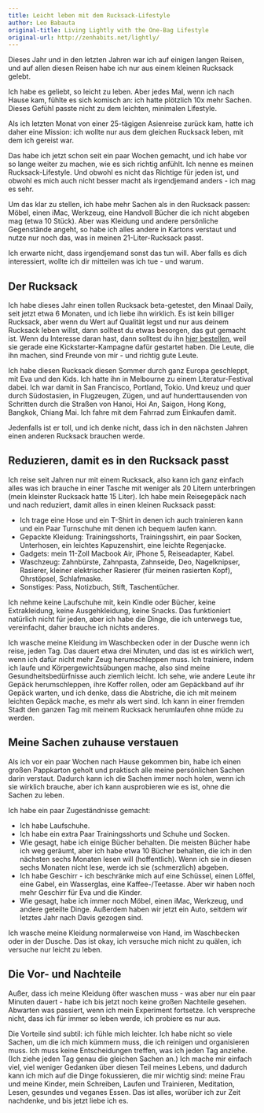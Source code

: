 ```yaml
---
title: Leicht leben mit dem Rucksack-Lifestyle
author: Leo Babauta
original-title: Living Lightly with the One-Bag Lifestyle
original-url: http://zenhabits.net/lightly/
---
```

Dieses Jahr und in den letzten Jahren war ich auf einigen langen Reisen, und auf allen diesen Reisen habe ich nur aus einem kleinen Rucksack gelebt.

Ich habe es geliebt, so leicht zu leben. Aber jedes Mal, wenn ich nach Hause kam, fühlte es sich komisch an: ich hatte plötzlich 10x mehr Sachen. Dieses Gefühl passte nicht zu dem leichten, minimalen Lifestyle.

Als ich letzten Monat von einer 25-tägigen Asienreise zurück kam, hatte ich daher eine Mission: ich wollte nur aus dem gleichen Rucksack leben, mit dem ich gereist war.

Das habe ich jetzt schon seit ein paar Wochen gemacht, und ich habe vor so lange weiter zu machen, wie es sich richtig anfühlt. Ich nenne es meinen Rucksack-Lifestyle. Und obwohl es nicht das Richtige für jeden ist, und obwohl es mich auch nicht besser macht als irgendjemand anders - ich mag es sehr.

Um das klar zu stellen, ich habe mehr Sachen als in den Rucksack passen: Möbel, einen iMac, Werkzeug, eine Handvoll Bücher die ich nicht abgeben mag (etwa 10 Stück). Aber was Kleidung und andere persönliche Gegenstände angeht, so habe ich alles andere in Kartons verstaut und nutze nur noch das, was in meinen 21-Liter-Rucksack passt.

Ich erwarte nicht, dass irgendjemand sonst das tun will. Aber falls es dich interessiert, wollte ich dir mitteilen was ich tue - und warum.

## Der Rucksack

Ich habe dieses Jahr einen tollen Rucksack beta-getestet, den Minaal Daily, seit jetzt etwa 6 Monaten, und ich liebe ihn wirklich. Es ist kein billiger Rucksack, aber wenn du Wert auf Qualität legst und nur aus deinem Rucksack leben willst, dann solltest du etwas besorgen, das gut gemacht ist. Wenn du Interesse daran hast, dann solltest du ihn [hier bestellen](http://go.minaal.com), weil sie gerade eine Kickstarter-Kampagne dafür gestartet haben. Die Leute, die ihn machen, sind Freunde von mir - und richtig gute Leute.

Ich habe diesen Rucksack diesen Sommer durch ganz Europa geschleppt, mit Eva und den Kids. Ich hatte ihn in Melbourne zu einem Literatur-Festival dabei. Ich war damit in San Francisco, Portland, Tokio. Und kreuz und quer durch Südostasien, in Flugzeugen, Zügen, und auf hunderttausenden von Schritten durch die Straßen von Hanoi, Hoi An, Saigon, Hong Kong, Bangkok, Chiang Mai. Ich fahre mit dem Fahrrad zum Einkaufen damit.

Jedenfalls ist er toll, und ich denke nicht, dass ich in den nächsten Jahren einen anderen Rucksack brauchen werde.

## Reduzieren, damit es in den Rucksack passt

Ich reise seit Jahren nur mit einem Rucksack, also kann ich ganz einfach alles was ich brauche in einer Tasche mit weniger als 20 Litern unterbringen (mein kleinster Rucksack hatte 15 Liter). Ich habe mein Reisegepäck nach und nach reduziert, damit alles in einen kleinen Rucksack passt:

- Ich trage eine Hose und ein T-Shirt in denen ich auch trainieren kann und ein Paar Turnschuhe mit denen ich bequem laufen kann.
- Gepackte Kleidung: Trainingsshorts, Trainingsshirt, ein paar Socken, Unterhosen, ein leichtes Kapuzenshirt, eine leichte Regenjacke.
- Gadgets: mein 11-Zoll Macbook Air, iPhone 5, Reiseadapter, Kabel.
- Waschzeug: Zahnbürste, Zahnpasta, Zahnseide, Deo, Nagelknipser, Rasierer, kleiner elektrischer Rasierer (für meinen rasierten Kopf), Ohrstöpsel, Schlafmaske.
- Sonstiges: Pass, Notizbuch, Stift, Taschentücher.

Ich nehme keine Laufschuhe mit, kein Kindle oder Bücher, keine Extrakleidung, keine Ausgehkleidung, keine Snacks. Das funktioniert natürlich nicht für jeden, aber ich habe die Dinge, die ich unterwegs tue, vereinfacht, daher brauche ich nichts anderes.

Ich wasche meine Kleidung im Waschbecken oder in der Dusche wenn ich reise, jeden Tag. Das dauert etwa drei Minuten, und das ist es wirklich wert, wenn ich dafür nicht mehr Zeug herumschleppen muss. Ich trainiere, indem ich laufe und Körpergewichtsübungen mache, also sind meine Gesundheitsbedürfnisse auch ziemlich leicht. Ich sehe, wie andere Leute ihr Gepäck herumschleppen, ihre Koffer rollen, oder am Gepäckband auf ihr Gepäck warten, und ich denke, dass die Abstriche, die ich mit meinem leichten Gepäck mache, es mehr als wert sind. Ich kann in einer fremden Stadt den ganzen Tag mit meinem Rucksack herumlaufen ohne müde zu werden.

## Meine Sachen zuhause verstauen

Als ich vor ein paar Wochen nach Hause gekommen bin, habe ich einen großen Pappkarton geholt und praktisch alle meine persönlichen Sachen darin verstaut. Dadurch kann ich die Sachen immer noch holen, wenn ich sie wirklich brauche, aber ich kann ausprobieren wie es ist, ohne die Sachen zu leben.

Ich habe ein paar Zugeständnisse gemacht:

- Ich habe Laufschuhe.
- Ich habe ein extra Paar Trainingsshorts und Schuhe und Socken.
- Wie gesagt, habe ich einige Bücher behalten. Die meisten Bücher habe ich weg geräumt, aber ich habe etwa 10 Bücher behalten, die ich in den nächsten sechs Monaten lesen will (hoffentlich). Wenn ich sie in diesen sechs Monaten nicht lese, werde ich sie (schmerzlich) abgeben.
- Ich habe Geschirr - ich beschränke mich auf eine Schüssel, einen Löffel, eine Gabel, ein Wasserglas, eine Kaffee-/Teetasse. Aber wir haben noch mehr Geschirr für Eva und die Kinder.
- Wie gesagt, habe ich immer noch Möbel, einen iMac, Werkzeug, und andere geteilte Dinge. Außerdem haben wir jetzt ein Auto, seitdem wir letztes Jahr nach Davis gezogen sind.

Ich wasche meine Kleidung normalerweise von Hand, im Waschbecken oder in der Dusche. Das ist okay, ich versuche mich nicht zu quälen, ich versuche nur leicht zu leben.

## Die Vor- und Nachteile

Außer, dass ich meine Kleidung öfter waschen muss - was aber nur ein paar Minuten dauert - habe ich bis jetzt noch keine großen Nachteile gesehen. Abwarten was passiert, wenn ich mein Experiment fortsetze. Ich verspreche nicht, dass ich für immer so leben werde, ich probiere es nur aus.

Die Vorteile sind subtil: ich fühle mich leichter. Ich habe nicht so viele Sachen, um die ich mich kümmern muss, die ich reinigen und organisieren muss. Ich muss keine Entscheidungen treffen, was ich jeden Tag anziehe. (Ich ziehe jeden Tag genau die gleichen Sachen an.) Ich mache mir einfach viel, viel weniger Gedanken über diesen Teil meines Lebens, und dadurch kann ich mich auf die Dinge fokussieren, die mir wichtig sind: meine Frau und meine Kinder, mein Schreiben, Laufen und Trainieren, Meditation, Lesen, gesundes und veganes Essen. Das ist alles, worüber ich zur Zeit nachdenke, und bis jetzt liebe ich es.